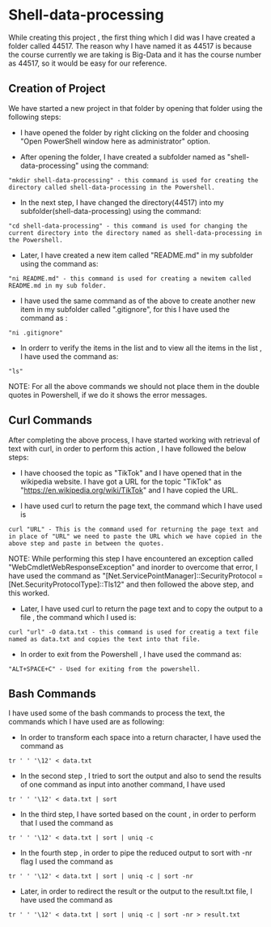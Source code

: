 <h1>Shell-data-processing</h1>

While creating this project , the first thing which I did was I have created a folder called 44517. The reason why I have named it as 44517 is because the course currently we are taking is Big-Data and it has the course number as 44517, so it would be easy for our reference.

<h2> Creation of Project </h2>
We have started a new project in that folder by opening that folder using the following steps:

- I have opened the folder by right clicking on the folder and choosing "Open PowerShell window here as administrator" option.

- After opening the folder, I have created a subfolder named as "shell-data-processing" using the command:
```
"mkdir shell-data-processing" - this command is used for creating the directory called shell-data-processing in the Powershell.
```
- In the next step, I have changed the directory(44517) into my subfolder(shell-data-processing) using the command:
```
"cd shell-data-processing" - this command is used for changing the current directory into the directory named as shell-data-processing in the Powershell.
```

- Later, I have created a new item called "README.md" in my subfolder using the command as:
```
"ni README.md" - this command is used for creating a newitem called README.md in my sub folder.
```

- I have used the same command as of the above to create another new item in my subfolder called ".gitignore", for this I have used the command as :
```
"ni .gitignore"
```

- In orderr to verify the items in the list and to view all the items in the list , I have used the command as:
```
"ls"
```

NOTE: For all the above commands we should not place them in the double quotes in Powershell, if we do it shows the error messages.

<h2> Curl Commands </h2>
After completing the above process, I have started working with retrieval of text with curl, in order to perform this action , I have followed the below steps:

- I have choosed the topic as "TikTok" and I have opened that in the wikipedia website. I have got a URL for the topic "TikTok" as "https://en.wikipedia.org/wiki/TikTok" and I have copied the URL.

- I have used curl to return the page text, the command which I have used is 
```
curl "URL" - This is the command used for returning the page text and in place of "URL" we need to paste the URL which we have copied in the above step and paste in between the quotes.
```

NOTE: While performing this step I have encountered an exception called "WebCmdletWebResponseException" and inorder to overcome that error, I have used the command as "[Net.ServicePointManager]::SecurityProtocol = [Net.SecurityProtocolType]::Tls12" and then followed the above step, and this worked.

- Later, I have used curl to return the page text and to copy the output to a file , the command which I used is:
```
curl "url" -O data.txt - this command is used for creatig a text file named as data.txt and copies the text into that file.
```

- In order to exit from the Powershell , I have used the command as:
```
"ALT+SPACE+C" - Used for exiting from the powershell.
```

<h2> Bash Commands </h2>

I have used some of the bash commands to process the text, the commands which I have used are as following:

- In order to transform each space into a return character, I have used the command as
```
tr ' ' '\12' < data.txt
```

- In the second step , I tried to sort the output and also to send the results of one command as input into another command, I have used 
```
tr ' ' '\12' < data.txt | sort
```

- In the third step, I have sorted based on the count , in order to perform that I used the command as 
```
tr ' ' '\12' < data.txt | sort | uniq -c
```

- In the fourth step , in order to pipe the reduced output to sort with -nr flag I used the command as
```
tr ' ' '\12' < data.txt | sort | uniq -c | sort -nr
```

- Later, in order to redirect the result or the output to the result.txt file, I have used the command as
```
tr ' ' '\12' < data.txt | sort | uniq -c | sort -nr > result.txt
```
